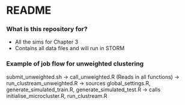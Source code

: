 # README #

### What is this repository for? ###

* All the sims for Chapter 3
* Contains all data files and will run in STORM

### Example of job flow for unweighted clustering ###

submit_unweighted.sh
-> call_unweighted.R (Reads in all functions)
-> run_clustream_unweighted.R 
-> sources global_settings.R, generate_simulated_train.R, generate_simulated_test.R
-> calls initialise_microcluster.R, run_clustream.R
